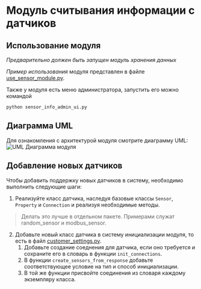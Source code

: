 # Модуль считывания информации с датчиков
## Использование модуля
_Предварительно должен быть запущен модуль хранения данных_

*Пример использования* модуля представлен в файле [use_sensor_module.py](examples/use_sensor_module.py).

Также у модуля есть меню администратора, запустить его можно командой  

```bash
python sensor_info_admin_ui.py
```

## Диаграмма UML
Для ознакомления с архитектурой модуля смотрите диаграмму UML:
![UML Диаграмма модуля](docs/uml_sensors_module.png)

## Добавление новых датчиков
Чтобы добавить поддержку новых датчиков в систему, необходимо выполнить следующие шаги:
1. Реализуйте класс датчика, наследуя базовые классы `Sensor`, `Property` и `Connection` и реализуя необходимые методы.

> Делать это лучше в отдельном пакете. Примерами служат random_sensor и modbus_sensor.
2. Добавьте новый класс датчика в систему инициализации модуля, то есть в файл [customer_settings.py](customer_settings.py).
   1. Добавьте создание соеднения для датчика, если оно требуется и сохраните его в словарь в функции `init_connections`.
   2. В функции `create_sensors_from_response` добавьте соответствующее условие на тип и способ инициализации.
   3. В той же функции присвойте соединения из словаря каждому экземпляру класса.
